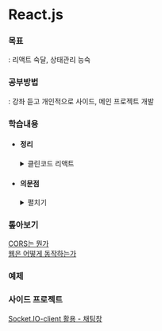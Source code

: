 # React.js

### 목표

: 리액트 숙달, 상태관리 능숙

### 공부방법

: 강좌 듣고 개인적으로 사이드, 메인 프로젝트 개발

### 학습내용

- #### 정리

  <details>
  <summary>클린코드 리액트</summary>
    
  <ul> 
    <li style="list-style-type: none;"> 
    <details>
    <summary>State</summary>

  - ### useState()

    : 초기값 설정 -> 예상치 못한 상황 발생 가능

  - ### 상수 값

    : 쓰이지 않으면 함수 밖으로 옮기기

  - ### 플래그

    : `useState` 대신 조건식으로 플래그 상태 정의 가능

  - ### 불필요한 상태

    : `props`를 `useState`가 아닌 `const`로 선언하는 게 좋을 수 있음

  - ### useRef

    : `DOM` 외의 곳에서도 사용 가능, 리렌더링되지 않는 상태

  - ### 상태 단순화

    : 연관된 상태가 있다면 묶어서 하나로 만든다, 문자열 또는 나열 구조 또는 객체

  - ### useReducer

    : 상태 구조화 가능, `action.type`을 왜 상수로 받는 건지.. 에러 확인 용도인가?

  - ### custom hooks

    : 파일을 따로 생성하지 않아도 함수 밖으로 이동시켜서 렌더링 함수 단순화 가능

  - ### update function

    : 값을 덮어씌우려면 직접할당, 이전 값을 변경하려면 함수로 `prev` 스프레드 사용

    </details>
    </li>

    <li style="list-style-type: none;"> 
    <details>
    <summary>Props</summary>

    - ### props 바로 사용하기

      : 무거운 연산이 있다면 `props`로 내려오기 전에 실행하기,  
      만약에 `props`로 내려온 다음에 연산을 해야한다면 `useMemo` 적용하기

    - ### 중괄호 : curly Brace = {}

      ```javascript
      const a = {a:1};
      { { a: 1 } } = { a }
      ```

    - ### 포맷팅 도구에 규칙을 위임하자

    - ### spread(...) 주의사항

      : 컴포넌트에 어떤 값이 내려왔는지 모를 수 있다.

    - ### props가 많다면

      : 컴포넌트를 분리해보자

    - ### props로 객체 전체를 내린다면

      : 필요한 값만 컴포넌트에서 받자

      ```javascript
      function app(props) {} ❌
      function app({ name, weight }) {} ✅
      ```

    </details>
    </li> 

    <li style="list-style-type: none;"> 
    <details>
    <summary>Component</summary>

      - ### thinking in REACT 읽어보기

        [Thinking in REACT](https://dev.to/jareechang/thinking-in-react-visualized-g4p)

      - ### fragment 사용 지양하기

        : `wrap`으로 감싸져 있을 때, `string/object/array`를 반환할 때

      - ### 컴포넌트 네이밍

        : `camelCase`로 작성

      - ### 함수 return 지양

        : 반환값을 바로 알기 어렵다, `props` 전달 등 일반적인 패턴이 아니다.

      - ### 컴포넌트 내부에 컴포넌트

        : 결합도가 증가한다. 성능저하. 분리하자

      - ### displayName 설정

        : `devTools`에서 익명함수 확인가능

      - ### 컴포넌트 구성
        : 변수, 상태, 이벤트 등 놓는 순서/위치 본인만의 규칙을 세우자

    </details>
    </li> 

    <li style="list-style-type: none;"> 
    <details>
    <summary>Render</summary>

      - ### 공백
        : `{' '}`으로 빈 공간을 넣을 수 있다.

      - ### JSX 유효값
        : `0`은 `JSX`에서 렌더림 됨, `Boolean`으로 조건을 넣어야 함

      - ### key
        : key 값은 리스트 항목 고유화/성능 최적화 중요 요인,  
        고유값을 넣어야 함. 고유값 라이브러리 사용 필요 `crypto.randomUUID`

      - ### Raw HTML 다루기
        : `COMPurify`, `eslint-plugin-risxx`사용으로 `XSS` 공격 위험 감소.
      
    </details>
    </li> 

    <li style="list-style-type: none;"> 
    <details>
    <summary>Hooks</summary>

      - ### useEffect() 기명함수
        : 기명함수를 사용하면 어떤 useEffect인지, 어디서 에러가 발생했는지 알 수 있다.

    - ### 하나의 dependency
        : useEffect()는 한가지 역할만 하도록 분리

    - ### 커스텀훅의 반환 형태
        : 배열 뿐만 아니라 객체, 변수, 배열로 반환 가능
      
    </details>
    </li> 
  <ul>
  </details>

- #### 의문점

  <details>
  <summary>펼치기</summary>

  - ### [CROS 뭔가](https://inpa.tistory.com/entry/WEB-%F0%9F%93%9A-CORS-%F0%9F%92%AF-%EC%A0%95%EB%A6%AC-%ED%95%B4%EA%B2%B0-%EB%B0%A9%EB%B2%95-%F0%9F%91%8F)
  - ### 클라이언트 알아보기
    <details>
    <summary>펼치기</summary>

    - 서버   
    : 네트워크 상에서 클라이언트에게 서비스를 제공하는 컴퓨터 시스템

    - 클라이언트   
    : 네트워크 상에서 서버로부터 서비스를 요청하고, 그에 대한 응답을 받는 역할

    - 웹 서버   
    : 웹서버는 서버의 한 종류로, 주로 HTTP를 통해 웹 페이지를 제공하는 역할   

    - 웹 애플리케이션 서버   
    : 동적인 콘텐츠를 생성하고, 웹 애플리케이션의 비즈니스 로직을 처리(미들웨어)

    - 웹 클라이언트   
    : 웹 서버로부터 HTTP 요청을 통해 웹 콘텐츠를 요청하고, 그 응답을 받아 사용자에게 표시

    </details>
    
  - ### 웹 데이터 작동방식


  </details>

### 톺아보기

[CORS는 뭔가](./md/CORS.md)  
[웹은 어떻게 동작하는가](./md/webWorks.md)  

### 예제

<!-- []()   -->

### 사이드 프로젝트
[Socket.IO-client 활용 - 채팅창](./socketIO/client/README.md)
<!-- []()   -->
